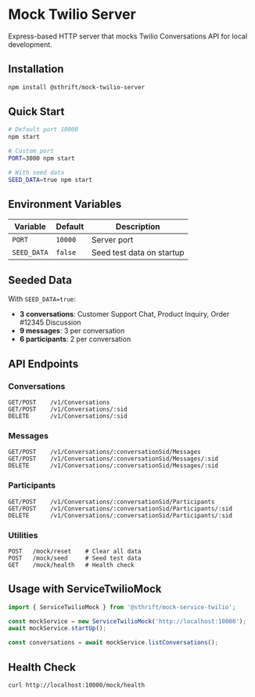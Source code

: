 # Mock Twilio Server

Express-based HTTP server that mocks Twilio Conversations API for local development.

## Installation

```bash
npm install @sthrift/mock-twilio-server
```

## Quick Start

```bash
# Default port 10000
npm start

# Custom port
PORT=3000 npm start

# With seed data
SEED_DATA=true npm start
```

## Environment Variables

| Variable | Default | Description |
|----------|---------|-------------|
| `PORT` | `10000` | Server port |
| `SEED_DATA` | `false` | Seed test data on startup |

## Seeded Data

With `SEED_DATA=true`:
- **3 conversations**: Customer Support Chat, Product Inquiry, Order #12345 Discussion
- **9 messages**: 3 per conversation
- **6 participants**: 2 per conversation

## API Endpoints

### Conversations
```
GET/POST    /v1/Conversations
GET/POST    /v1/Conversations/:sid
DELETE      /v1/Conversations/:sid
```

### Messages
```
GET/POST    /v1/Conversations/:conversationSid/Messages
GET/POST    /v1/Conversations/:conversationSid/Messages/:sid
DELETE      /v1/Conversations/:conversationSid/Messages/:sid
```

### Participants
```
GET/POST    /v1/Conversations/:conversationSid/Participants
GET/POST    /v1/Conversations/:conversationSid/Participants/:sid
DELETE      /v1/Conversations/:conversationSid/Participants/:sid
```

### Utilities
```
POST   /mock/reset    # Clear all data
POST   /mock/seed     # Seed test data
GET    /mock/health   # Health check
```

## Usage with ServiceTwilioMock

```typescript
import { ServiceTwilioMock } from '@sthrift/mock-service-twilio';

const mockService = new ServiceTwilioMock('http://localhost:10000');
await mockService.startUp();

const conversations = await mockService.listConversations();
```

## Health Check

```bash
curl http://localhost:10000/mock/health
```

